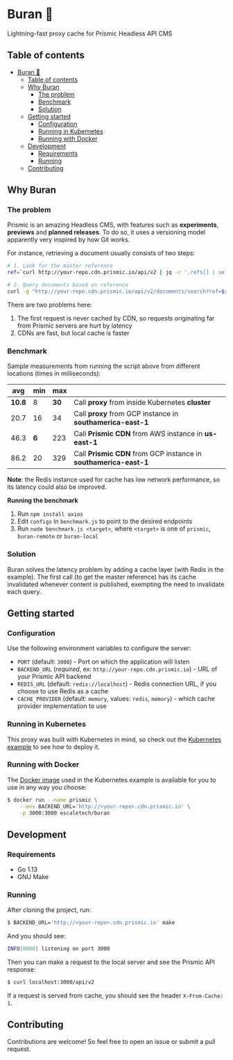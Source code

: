 # Buran 🚀

Lightning-fast proxy cache for Prismic Headless API CMS

## Table of contents

- [Buran 🚀](#buran-%F0%9F%9A%80)
  - [Table of contents](#table-of-contents)
  - [Why Buran](#why-buran)
    - [The problem](#the-problem)
    - [Benchmark](#benchmark)
    - [Solution](#solution)
  - [Getting started](#getting-started)
    - [Configuration](#configuration)
    - [Running in Kubernetes](#running-in-kubernetes)
    - [Running with Docker](#running-with-docker)
  - [Development](#development)
    - [Requirements](#requirements)
    - [Running](#running)
  - [Contributing](#contributing)

## Why Buran

### The problem

Prismic is an amazing Headless CMS, with features such as **experiments**, **previews** and **planned releases**. To do so, it uses a versioning model apparently very inspired by how Git works.

For instance, retrieving a document usually consists of two steps:

```sh
# 1. Look for the master reference
ref=`curl http://your-repo.cdn.prismic.io/api/v2 | jq -r '.refs[] | select(.isMasterRef == true) | .ref'`

# 2. Query documents based on reference
curl -g "http://your-repo.cdn.prismic.io/api/v2/documents/search?ref=$ref&q=[[at(document.type, \"home_page\")]]"
```

There are two problems here:
1. The first request is never cached by CDN, so requests originating far from Prismic servers are hurt by latency
2. CDNs are fast, but local cache is faster


### Benchmark

Sample measurements from running the script above from different locations (times in milliseconds):

| avg      | min   | max     |                                                                   |
| -------- | ----- | ------- | ----------------------------------------------------------------- |
| **10.8** |   8   |  **30** | Call **proxy** from inside Kubernetes **cluster**                 |
|   20.7   |  16   |    34   | Call **proxy** from GCP instance in **southamerica-east-1**       |
|   46.3   | **6** |   223   | Call **Prismic CDN** from AWS instance in **us-east-1**           |
|   86.2   |  20   |   329   | Call **Prismic CDN** from GCP instance in **southamerica-east-1** |

**Note**: the Redis instance used for cache has low network performance, so its latency could also
be improved.

**Running the benchmark**
1. Run `npm install axios`
2. Edit `configs` in `benchmark.js` to point to the desired endpoints
3. Run `node benchmark.js <target>`, where `<target>` is one of `prismic`, `buran-remote` or `buran-local`


### Solution

Buran solves the latency problem by adding a cache layer (with Redis in the example). The first
call (to get the master reference) has its cache invalidated whenever content is published, exempting the need to invalidate each query.


## Getting started

### Configuration

Use the following environment variables to configure the server:

* `PORT` (default: `3000`) - Port on which the application will listen
* `BACKEND_URL` (*required*, ex: `http://your-repo.cdn.prismic.io`) - URL of your Prismic API backend
* `REDIS_URL` (default: `redis://localhost`) - Redis connection URL, if you choose to use Redis as a cache
* `CACHE_PROVIDER` (default: `memory`, values: `redis`, `memory`) - which cache provider implementation to use

### Running in Kubernetes

This proxy was built with Kubernetes in mind, so check out the [Kubernetes example](/examples/kubernetes/README.md) to see how to deploy it.

### Running with Docker

The [Docker image](https://hub.docker.com/r/escaletech/buran/tags) used in the Kubernetes example is available for you to use in any way you choose:

```sh
$ docker run --name prismic \
    --env BACKEND_URL='http://<your-repo>.cdn.prismic.io' \
    -p 3000:3000 escaletech/buran
```


## Development

### Requirements

* Go 1.13
* GNU Make

### Running

After cloning the project, run:

```sh
$ BACKEND_URL='http://<your-repo>.cdn.prismic.io' make
```

And you should see:

```sh
INFO[0000] listening on port 3000
```

Then you can make a request to the local server and see the Prismic API response:

```sh
$ curl localhost:3000/api/v2
```

If a request is served from cache, you should see the header `X-From-Cache: 1`.


## Contributing

Contributions are welcome! So feel free to open an issue or submit a pull request.
